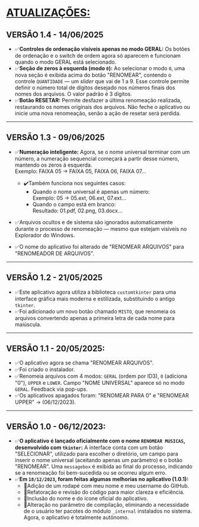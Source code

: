 # [ATUALIZAÇÕES:](./UPDATES.md#vers%C3%A3o-10---06122023)

## VERSÃO 1.4 - 14/06/2025
* ✅**Controles de ordenação visíveis apenas no modo GERAL:** Os botões de ordenação e o switch de ordem agora só aparecem e funcionam quando o modo GERAL está selecionado.
* ✅**Seção de zeros à esquerda (modo `0`):** Ao selecionar o modo `0`, uma nova seção é exibida acima do botão "RENOMEAR", contendo o controle `QUANTIDADE` — um *slider* que vai de 1 a 9. Esse controle permite definir o número total de dígitos desejado nos números finais dos nomes dos arquivos. O valor padrão é 3 dígitos.
* ✅**Botão RESETAR:** Permite desfazer a última renomeação realizada, restaurando os nomes originais dos arquivos. Não feche o aplicativo ou inicie uma nova renomeação, senão a ação de resetar será perdida.
---

## VERSÃO 1.3 - 09/06/2025
* ✅**Numeração inteligente:** Agora, se o nome universal terminar com um número, a numeração sequencial começará a partir desse número, mantendo os zeros à esquerda.  
  Exemplo: FAIXA 05 → FAIXA 05, FAIXA 06, FAIXA 07...

  * ✔️Também funciona nos seguintes casos:
    * Quando o nome universal é apenas um número:  
      Exemplo: 05 → 05.ext, 06.ext, 07.ext...
    * Quando o campo está em branco:  
      Resultado: 01.pdf, 02.png, 03.docx...

* ✅Arquivos ocultos e de sistema são ignorados automaticamente durante o processo de renomeação — mesmo que estejam visíveis no Explorador do Windows.
* ✅O nome do aplicativo foi alterado de "RENOMEAR ARQUIVOS" para "RENOMEADOR DE ARQUIVOS".
---

## VERSÃO 1.2 - 21/05/2025
* ✅Este aplicativo agora utiliza a biblioteca `customtkinter` para uma interface gráfica mais moderna e estilizada, substituindo o antigo `tkinter`. 
* ✅Foi adicionado um novo botão chamado `MISTO`, que renomeia os arquivos convertendo apenas a primeira letra de cada nome para maiúscula.
---

## VERSÃO 1.1 - 20/05/2025:
* ✅O aplicativo agora se chama "RENOMEAR ARQUIVOS".
* ✅Foi criado o instalador.
* ✅Renomeia arquivos com 4 modos: `GERAL` (ordem por ID3), `0` (adiciona "0"), `UPPER` e `LOWER`. Campo "NOME UNIVERSAL" aparece só no modo `GERAL`. Feedback via pop-ups.
* ✅Os aplicativos apagados foram: "RENOMEAR PARA 0" e "RENOMEAR UPPER" -> (06/12/2023).
---

## VERSÃO 1.0 - 06/12/2023:
* ✅**O aplicativo é lançado oficialmente com o nome `RENOMEAR MUSICAS`, desenvolvido com `tkinter`:**
A interface conta com um botão "SELECIONAR", utilizado para escolher o diretório, um campo para inserir o nome universal (aceitando apenas um parâmetro) e o botão "RENOMEAR".
Uma `messagebox` é exibida ao final do processo, indicando se a renomeação foi bem-sucedida ou se ocorreu algum erro.
* ✅**Em `18/12/2023`, foram feitas algumas melhorias no aplicativo (1.0.1):**
  * 🔹Adição de um rodapé com meu nome e meu username do GitHub.
  * 🔹Refatoração e revisão do código para maior clareza e eficiência.
  * 🔹Inclusão do nome e do ícone oficial do aplicativo.
  * 🔹Alteração no parâmetro de compilação, eliminando a necessidade de o usuário ter pacotes do módulo `_internal` instalados no sistema. Agora, o aplicativo é totalmente autônomo.




